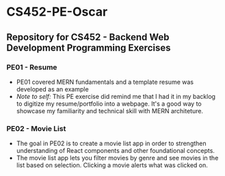 # CS452-PE-Oscar
## Repository for CS452 - Backend Web Development Programming Exercises

### PE01 - Resume
- PE01 covered MERN fundamentals and a template resume was developed as an example
- *Note to self:* This PE exercise did remind me that I had it in my backlog to digitize my resume/portfolio into a webpage. It's a good way to showcase my familiarity and technical skill with MERN architeture.

### PE02 - Movie List
- The goal in PE02 is to create a movie list app in order to strengthen understanding of React components and other foundational concepts.
- The movie list app lets you filter movies by genre and see movies in the list based on selection. Clicking a movie alerts what was clicked on.